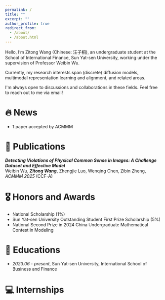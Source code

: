 ```yaml
---
permalink: /
title: ""
excerpt: ""
author_profile: true
redirect_from: 
  - /about/
  - /about.html
---
```

Hello, I’m Zitong Wang (Chinese: 汪子桐), an undergraduate student at the School of International Finance, Sun Yat-sen University, working under the supervision of Professor Weibin Wu. 

Currently, my research interests span (discrete) diffusion models, multimodal representation learning and alignment, and related areas.

I'm always open to discussions and collaborations in these fields. Feel free to reach out to me via email!


# 🔥 News
* 1 paper accepted by ACMMM


# 📝 Publications 
***Detecting Violations of Physical Common Sense in Images: A Challenge Dataset and Effective Model***   
  Weibin Wu, ***Zitong Wang***, Zhengjie Luo, Wenqing Chen, Zibin Zheng, *ACMMM 2025* (CCF-A)

# 🎖 Honors and Awards
- National Scholarship (1%)
- Sun Yat-sen University Outstanding Student First Prize Scholarship (5%)
- National Second Prize in 2024 China Undergraduate Mathematical Contest in Modeling

# 📖 Educations
- *2023.06 - present*, Sun Yat-sen University, International School of Business and Finance

# 💻 Internships
